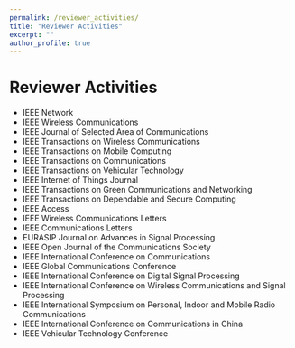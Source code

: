 ```yaml
---
permalink: /reviewer_activities/
title: "Reviewer Activities"
excerpt: ""
author_profile: true
---
```


# Reviewer Activities
- IEEE Network
- IEEE Wireless Communications
- IEEE Journal of Selected Area of Communications
- IEEE Transactions on Wireless Communications
- IEEE Transactions on Mobile Computing
- IEEE Transactions on Communications
- IEEE Transactions on Vehicular Technology
- IEEE Internet of Things Journal
- IEEE Transactions on Green Communications and Networking
- IEEE Transactions on Dependable and Secure Computing
- IEEE Access
- IEEE Wireless Communications Letters
- IEEE Communications Letters
- EURASIP Journal on Advances in Signal Processing
- IEEE Open Journal of the Communications Society
- IEEE International Conference on Communications
- IEEE Global Communications Conference
- IEEE International Conference on Digital Signal Processing
- IEEE International Conference on Wireless Communications and Signal Processing
- IEEE International Symposium on Personal, Indoor and Mobile Radio Communications
- IEEE International Conference on Communications in China
- IEEE Vehicular Technology Conference
